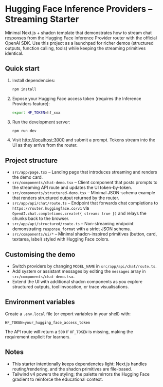 # Hugging Face Inference Providers – Streaming Starter

Minimal Next.js + shadcn template that demonstrates how to stream chat responses from the Hugging Face Inference Provider router with the official OpenAI SDK. Use this project as a launchpad for richer demos (structured outputs, function calling, tools) while keeping the streaming primitives identical.

## Quick start

1. Install dependencies:
   ```bash
   npm install
   ```
2. Expose your Hugging Face access token (requires the Inference Providers feature):
   ```bash
   export HF_TOKEN=hf_xxx
   ```
3. Run the development server:
   ```bash
   npm run dev
   ```
4. Visit [http://localhost:3000](http://localhost:3000) and submit a prompt. Tokens stream into the UI as they arrive from the router.

## Project structure

- `src/app/page.tsx` – Landing page that introduces streaming and renders the demo card.
- `src/components/chat-demo.tsx` – Client component that posts prompts to the streaming API route and updates the UI token-by-token.
- `src/components/structured-demo.tsx` – Minimal JSON-schema example that renders structured output returned by the router.
- `src/app/api/chat/route.ts` – Endpoint that forwards chat completions to `https://router.huggingface.co/v1` via `OpenAI.chat.completions.create({ stream: true })` and relays the chunks back to the browser.
- `src/app/api/structured/route.ts` – Non-streaming endpoint demonstrating `response_format` with a strict JSON schema.
- `src/components/ui/*` – Minimal shadcn-inspired primitives (button, card, textarea, label) styled with Hugging Face colors.

## Customising the demo

- Switch providers by changing `MODEL_NAME` in `src/app/api/chat/route.ts`.
- Add system or assistant messages by editing the `messages` array in `src/components/chat-demo.tsx`.
- Extend the UI with additional shadcn components as you explore structured outputs, tool invocation, or trace visualisations.

## Environment variables

Create a `.env.local` file (or export variables in your shell) with:

```
HF_TOKEN=your_hugging_face_access_token
```

The API route will return a `500` if `HF_TOKEN` is missing, making the requirement explicit for learners.

## Notes

- This starter intentionally keeps dependencies light: Next.js handles routing/rendering, and the shadcn primitives are file-based.
- Tailwind v4 powers the styling; the palette mirrors the Hugging Face gradient to reinforce the educational context.
